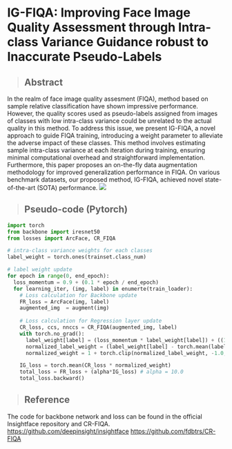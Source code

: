 # IG-FIQA: Improving Face Image Quality Assessment through Intra-class Variance Guidance robust to Inaccurate Pseudo-Labels

>## Abstract
In the realm of face image quality assesment (FIQA), method based on sample relative classification have shown impressive performance. However, the quality scores used as pseudo-labels assigned from images of classes with low intra-class variance could be unrelated to the actual quality in this method. To address this issue, we present IG-FIQA, a novel approach to guide FIQA training, introducing a weight parameter to alleviate the adverse impact of these classes. This method involves estimating sample intra-class variance at each iteration during training, ensuring minimal computational overhead and straightforward implementation. Furthermore, this paper proposes an on-the-fly data augmentation methodology for improved generalization performance in FIQA. On various benchmark datasets, our proposed method, IG-FIQA, achieved novel state-of-the-art (SOTA) performance.
<img src="assets/main_figure.png"/>

>## Pseudo-code (Pytorch)

```python
import torch
from backbone import iresnet50
from losses import ArcFace, CR_FIQA

# intra-class variance weights for each classes
label_weight = torch.ones(trainset.class_num)

# label weight update
for epoch in range(0, end_epoch):
  loss_momentum = 0.9 + (0.1 * epoch / end_epoch)
  for learning_iter, (img, label) in enumerte(train_loader):
    # Loss calculation for Backbone update
    FR_loss = ArcFace(img, label)
    augmented_img  = augment(img)
  
    # Loss calculation for Regression layer update
    CR_loss, ccs, nnccs = CR_FIQA(augmented_img, label)
    with torch.no_grad():
      label_weight[label] = (loss_momentum * label_weight[label]) + ((1 - loss_momentum) * ccs)
      normalized_label_weight = (label_weight[label] - torch.mean(label_weight)) / (torch.std(label_weight) + 1e-6)
      normalized_weight = 1 + torch.clip(normalized_label_weight, -1.0, 0.0)

    IG_loss = torch.mean(CR_loss * normalized_weight)
    total_loss = FR_loss + (alpha*IG_loss) # alpha = 10.0
    total_loss.backward()
```


>## Reference

The code for backbone network and loss can be found in the official Insightface repository and CR-FIQA.
https://github.com/deepinsight/insightface
https://github.com/fdbtrs/CR-FIQA
